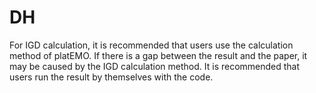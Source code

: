 # DH

For IGD calculation, it is recommended that users use the calculation method of platEMO. If there is a gap between the result and the paper, it may be caused by the IGD calculation method. It is recommended that users run the result by themselves with the code.
